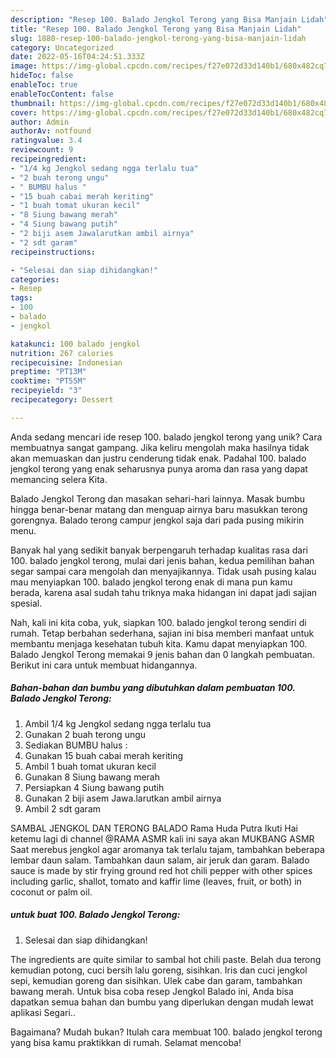 ```yaml
---
description: "Resep 100. Balado Jengkol Terong yang Bisa Manjain Lidah"
title: "Resep 100. Balado Jengkol Terong yang Bisa Manjain Lidah"
slug: 1880-resep-100-balado-jengkol-terong-yang-bisa-manjain-lidah
category: Uncategorized
date: 2022-05-16T04:24:51.333Z
image: https://img-global.cpcdn.com/recipes/f27e072d33d140b1/680x482cq70/100-balado-jengkol-terong-foto-resep-utama.jpg
hideToc: false
enableToc: true
enableTocContent: false
thumbnail: https://img-global.cpcdn.com/recipes/f27e072d33d140b1/680x482cq70/100-balado-jengkol-terong-foto-resep-utama.jpg
cover: https://img-global.cpcdn.com/recipes/f27e072d33d140b1/680x482cq70/100-balado-jengkol-terong-foto-resep-utama.jpg
author: Admin
authorAv: notfound
ratingvalue: 3.4
reviewcount: 9
recipeingredient:
- "1/4 kg Jengkol sedang ngga terlalu tua"
- "2 buah terong ungu"
- " BUMBU halus "
- "15 buah cabai merah keriting"
- "1 buah tomat ukuran kecil"
- "8 Siung bawang merah"
- "4 Siung bawang putih"
- "2 biji asem Jawalarutkan ambil airnya"
- "2 sdt garam"
recipeinstructions:

- "Selesai dan siap dihidangkan!"
categories:
- Resep
tags:
- 100
- balado
- jengkol

katakunci: 100 balado jengkol 
nutrition: 267 calories
recipecuisine: Indonesian
preptime: "PT13M"
cooktime: "PT55M"
recipeyield: "3"
recipecategory: Dessert

---
```





Anda sedang mencari ide resep 100. balado jengkol terong yang unik? Cara membuatnya sangat gampang. Jika keliru mengolah maka hasilnya tidak akan memuaskan dan justru cenderung tidak enak. Padahal 100. balado jengkol terong yang enak seharusnya punya aroma dan rasa yang dapat memancing selera Kita.





Balado Jengkol Terong dan masakan sehari-hari lainnya. Masak bumbu hingga benar-benar matang dan menguap airnya baru masukkan terong gorengnya. Balado terong campur jengkol saja dari pada pusing mikirin menu.

Banyak hal yang sedikit banyak berpengaruh terhadap kualitas rasa dari 100. balado jengkol terong, mulai dari jenis bahan, kedua pemilihan bahan segar sampai cara mengolah dan menyajikannya. Tidak usah pusing kalau mau menyiapkan 100. balado jengkol terong enak di mana pun kamu berada, karena asal sudah tahu triknya maka hidangan ini dapat jadi sajian spesial.






Nah, kali ini kita coba, yuk, siapkan 100. balado jengkol terong sendiri di rumah. Tetap berbahan sederhana, sajian ini bisa memberi manfaat untuk membantu menjaga kesehatan tubuh kita. Kamu dapat menyiapkan 100. Balado Jengkol Terong memakai 9 jenis bahan dan 0 langkah pembuatan. Berikut ini cara untuk membuat hidangannya.

<!--inarticleads1-->

##### Bahan-bahan dan bumbu yang dibutuhkan dalam pembuatan 100. Balado Jengkol Terong:

1. Ambil 1/4 kg Jengkol sedang ngga terlalu tua
1. Gunakan 2 buah terong ungu
1. Sediakan  BUMBU halus :
1. Gunakan 15 buah cabai merah keriting
1. Ambil 1 buah tomat ukuran kecil
1. Gunakan 8 Siung bawang merah
1. Persiapkan 4 Siung bawang putih
1. Gunakan 2 biji asem Jawa.larutkan ambil airnya
1. Ambil 2 sdt garam


SAMBAL JENGKOL DAN TERONG BALADO Rama Huda Putra Ikuti Hai ketemu lagi di channel @RAMA ASMR kali ini saya akan MUKBANG ASMR Saat merebus jengkol agar aromanya tak terlalu tajam, tambahkan beberapa lembar daun salam. Tambahkan daun salam, air jeruk dan garam. Balado sauce is made by stir frying ground red hot chili pepper with other spices including garlic, shallot, tomato and kaffir lime (leaves, fruit, or both) in coconut or palm oil. 

<!--inarticleads2-->

#####  untuk buat 100. Balado Jengkol Terong:


1. Selesai dan siap dihidangkan!

The ingredients are quite similar to sambal hot chili paste. Belah dua terong kemudian potong, cuci bersih lalu goreng, sisihkan. Iris dan cuci jengkol sepi, kemudian goreng dan sisihkan. Ulek cabe dan garam, tambahkan bawang merah. Untuk bisa coba resep Jengkol Balado ini, Anda bisa dapatkan semua bahan dan bumbu yang diperlukan dengan mudah lewat aplikasi Segari.. 

Bagaimana? Mudah bukan? Itulah cara membuat 100. balado jengkol terong yang bisa kamu praktikkan di rumah. Selamat mencoba!
